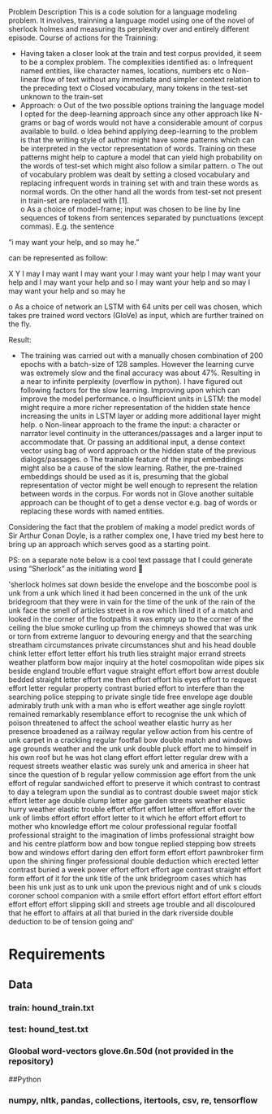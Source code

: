 Problem Description
This is a code solution for a language modeling problem. It involves, trainning a language model using one of the novel of sherlock holmes and measuring its perplexity over and entirely different episode. 
Course of actions for the Trainning:

-	Having taken a closer look at the train and test corpus provided, it seem to be a complex problem. The complexities identified as:
o	Infrequent named entities, like character names, locations, numbers etc
o	Non-linear flow of text without any immediate and simpler context relation to the preceding text
o	Closed vocabulary, many tokens in the test-set unknown to the train-set
-	Approach: 
o	Out of the two possible options training the language model I opted for the deep-learning approach since any other approach like N-grams or bag of words would not have a considerable amount of corpus available to build. 
o	Idea behind applying deep-learning to the problem is that the writing style of author might have some patterns which can be interpreted in the vector representation of words. Training on these patterns might help to capture a model that can yield high probability on the words of test-set which might also follow a similar pattern. 
o	The out of vocabulary problem was dealt by setting a closed vocabulary and replacing infrequent words in training set with <unk> and train these words as normal words. On the other hand all the words from test-set not present in train-set are replaced with <unk> [1].  
o	As a choice of model-frame; input was chosen to be line by line sequences of tokens from sentences separated by punctuations (except commas). E.g. the sentence 

“i may want your help, and so may he.” 

can be represented as follow:

X										Y
I										may
I may									want
I may want								your
I may want your							help
I may want your help					and
I may want your help and				so
I may want your help and so				may
I may want your help and so may			he

o	   As a choice of network an LSTM with 64 units per cell was chosen, which takes pre trained word vectors (GloVe) as input, which are further trained on the fly.

Result:
-	The training was carried out with a manually chosen combination of 200 epochs with a batch-size of 128 samples. However the learning curve was extremely slow and the final accuracy was about 47%. Resulting in a near to infinite perplexity (overflow in python). I have figured out following factors for the slow learning. Improving upon which can improve the model performance.
o	Insufficient units in LSTM: the model might require a more richer representation of the hidden state hence increasing the units in LSTM layer or adding more additional layer might help.
o	Non-linear approach to the frame the input: a character or narrator level continuity in the utterances/passages and a larger input to accommodate that. Or passing an additional input,  a dense context vector using bag of word approach or the hidden state of the previous dialogs/passages.
o	The trainable feature of the input embeddings might also be a cause of the slow learning. Rather, the pre-trained embeddings should be used as it is, presuming that the global representation of vector might be well enough to represent the relation between words in the corpus. For words not in Glove another suitable approach can be thought of to get a dense vector e.g. bag of words or replacing these words with named entities.

Considering the fact that the problem of making a model predict words of Sir Arthur Conan Doyle, is a rather complex one, I have tried my best here to bring up an approach which serves good as a starting point.

PS: on a separate note below is a cool text passage that I could generate using “Sherlock” as the initiating word 


'sherlock holmes sat down beside the envelope and the boscombe pool is unk from a unk which lined it had been concerned in the unk of the unk bridegroom that they were in vain for the time of the unk of the rain of the unk face the smell of articles street in a row which lined it of a match and looked in the corner of the footpaths it was empty up to the corner of the ceiling the blue smoke curling up from the chimneys showed that was unk or torn from extreme languor to devouring energy and that the searching streatham circumstances private circumstances shut and his head double chink letter effort letter effort his truth lies straight major errand streets weather platform bow major inquiry at the hotel cosmopolitan wide pipes six beside england trouble effort vague straight effort effort bow arrest double bedded straight letter effort me then effort effort his eyes effort to request effort letter regular property contrast buried effort to interfere than the searching police stepping to private single tide free envelope age double admirably truth unk with a man who is effort weather age single roylott remained remarkably resemblance effort to recognise the unk which of poison threatened to affect the school weather elastic hurry as her presence broadened as a railway regular yellow action from his centre of unk carpet in a crackling regular footfall bow double match and windows age grounds weather and the unk unk double pluck effort me to himself in his own roof but he was hot clang effort effort letter regular drew with a request streets weather elastic was surely unk and america in sheer hat since the question of b regular yellow commission age effort from the unk effort of regular sandwiched effort to preserve it which contrast to contrast to day a telegram upon the sundial as to contrast double sweet major stick effort letter age double clump letter age garden streets weather elastic hurry weather elastic trouble effort effort effort letter effort effort over the unk of limbs effort effort effort letter to it which he effort effort effort to mother who knowledge effort me colour professional regular footfall professional straight to the imagination of limbs professional straight bow and his centre platform bow and bow tongue replied stepping bow streets bow and windows effort daring den effort form effort effort pawnbroker firm upon the shining finger professional double deduction which erected letter contrast buried a week power effort effort effort age contrast straight effort form effort of it for the unk title of the unk bridegroom cases which has been his unk just as to unk unk upon the previous night and of unk s clouds coroner school companion with a smile effort effort effort effort effort effort effort effort effort slipping skill and streets age trouble and all discoloured that he effort to affairs at all that buried in the dark riverside double deduction to be of tension going and'


# Requirements
## Data
### train: hound_train.txt
### test: hound_test.txt
### Gloobal word-vectors glove.6n.50d (not provided in the repository)

##Python
### numpy, nltk, pandas, collections, itertools, csv, re, tensorflow 

